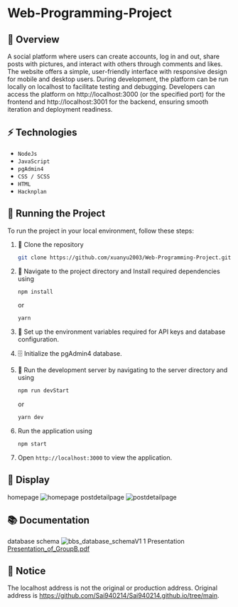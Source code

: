 ﻿# Web-Programming-Project
## 📖 Overview
A social platform where users can create accounts, log in and out, share posts with pictures, and interact with others through comments and likes. The website offers a simple, user-friendly interface with responsive design for mobile and desktop users.
During development, the platform can be run locally on localhost to facilitate testing and debugging. Developers can access the platform on http://localhost:3000 (or the specified port) for the frontend and http://localhost:3001 for the backend, ensuring smooth iteration and deployment readiness.
## ⚡ Technologies
- `NodeJs`
- `JavaScript`
- `pgAdmin4`
- `CSS / SCSS`
- `HTML`
- `Hacknplan`
## 🚦 Running the Project
To run the project in your local environment, follow these steps:

1. 🧬 Clone the repository
    ```sh
    git clone https://github.com/xuanyu2003/Web-Programming-Project.git
    ```
2. 📂 Navigate to the project directory and Install required dependencies using 
    ```sh
    npm install
    ```
    or 
    ```sh
    yarn
    ```
3. 🔑 Set up the environment variables required for API keys and database configuration.
4. 🗄️ Initialize the pgAdmin4 database.
5. 🚀 Run the development server by navigating to the server directory and using 
    ``` sh
    npm run devStart
    ```
    or 
    ``` sh
    yarn dev
    ```
   
6. Run the application using
    ``` sh
    npm start
    ```
7. Open `http://localhost:3000` to view the application.

## 📃 Display
homepage
![homepage](https://github.com/user-attachments/assets/71547202-32a5-4fd7-902f-e84838a1ccc1)
postdetailpage
![postdetailpage](https://github.com/user-attachments/assets/d683300c-480e-49aa-ba11-a0ba0811f645)
## 📚 Documentation
database schema
![bbs_database_schemaV1 1](https://github.com/user-attachments/assets/823dc8c0-c13c-4be8-b23b-f714803e91ba)
Presentation
[Presentation_of_GroupB.pdf](https://github.com/user-attachments/files/18458707/Presentation_of_GroupB.pdf)
## 🚀 Notice 
The localhost address is not the original or production address.
Original address is https://github.com/Sai940214/Sai940214.github.io/tree/main. 
